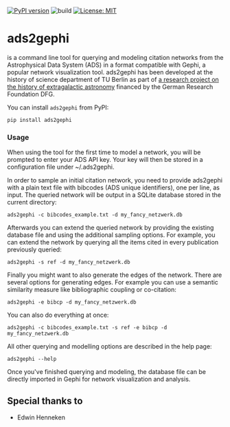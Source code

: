 [![PyPI version](https://badge.fury.io/py/ads2gephi.svg)](https://badge.fury.io/py/ads2gephi)
![build](https://api.travis-ci.org/03b8/ads2gephi.svg?branch=master)
[![License: MIT](https://img.shields.io/badge/License-MIT-yellow.svg)](https://opensource.org/licenses/MIT)

# ads2gephi

is a command line tool for querying and modeling citation networks from the Astrophysical Data System (ADS) in a format compatible with Gephi, a popular network visualization tool. ads2gephi has been developed at the history of science department of TU Berlin as part of [a research project on the history of extragalactic astronomy](https://gepris.dfg.de/gepris/projekt/289438140?language=en) financed by the German Research Foundation DFG.

You can install `ads2gephi` from PyPI:
```
pip install ads2gephi
```

### Usage

When using the tool for the first time to model a network, you will be prompted to enter your ADS API key. Your key will then be stored in a configuration file under ~/.ads2gephi.

In order to sample an initial citation network, you need to provide ads2gephi with a plain text file with bibcodes (ADS unique identifiers), one per line, as input. The queried network will be output in a SQLite database stored in the current directory:

```
ads2gephi -c bibcodes_example.txt -d my_fancy_netzwerk.db
```

Afterwards you can extend the queried network by providing the existing database file and using the additional sampling options. For example, you can extend the network by querying all the items cited in every publication previously queried:

```
ads2gephi -s ref -d my_fancy_netzwerk.db
```

Finally you might want to also generate the edges of the network. There are several options for generating edges. For example you can use a semantic similarity measure like bibliographic coupling or co-citation:
```
ads2gephi -e bibcp -d my_fancy_netzwerk.db
```

You can also do everything at once:
```
ads2gephi -c bibcodes_example.txt -s ref -e bibcp -d my_fancy_netzwerk.db
```

All other querying and modelling options are described in the help page:
```
ads2gephi --help
```

Once you've finished querying and modeling, the database file can be directly imported in Gephi for network visualization and analysis.

## Special thanks to

* Edwin Henneken
